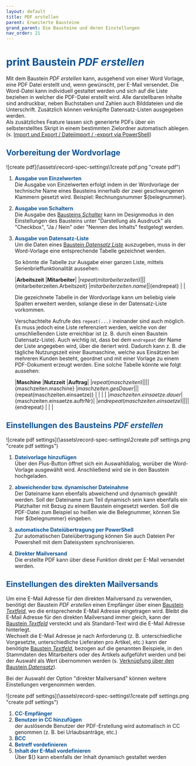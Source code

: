 ```yaml
---
layout: default
title: PDF erstellen
parent: Erweiterte Bausteine
grand_parent: Die Bausteine und deren Einstellungen
nav_order: 21
---
```


# <span style="color:#0b5394"><span class="material-icons">print</span> **Baustein *PDF erstellen***</span>

Mit dem Baustein *PDF erstellen* kann, ausgehend von einer Word Vorlage, eine PDF Datei erstellt
und, wenn gewünscht, per E-Mail versendet. Die Word-Datei kann individuell gestaltet werden und sich
auf die Liste beziehen in welcher die PDF-Datei erstellt wird. Alle darstellbaren Inhalte sind andruckbar,
neben Buchstaben und Zahlen auch Bilddateien und die Unterschrift. Zusätzlich können verknüpfte Datensatz-Listen
ausgegeben werden.  
Als zusätzliches Feature lassen sich generierte PDFs über ein selbsterstelltes Skript in einem bestimmten Zielordner automatisch ablegen. (s. [Import und Export / Dateiimport / -export via PowerShell](/docs/import-export.html#dateiimport---export-via-powershell))

## <span style="color:#0b5394">Vorbereitung der Wordvorlage</span>  

![create pdf](\assets\record-spec-settings\1create pdf.png "create pdf")  
1. <span style="color:#0b5394">**Ausgabe von Einzelwerten**</span>  
    Die Ausgabe von Einzelwerten erfolgt indem in der Wordvorlage der technische Name eines Bausteins innerhalb der
    zwei geschwungenen Klammern gesetzt wird. Beispiel: Rechnungsnummer ${belegnummer}.

2. <span style="color:#0b5394">**Ausgabe von Schaltern**</span>  
    Die Ausgabe des
    [Bausteins *Schalter*](/docs/record-spec-settings/grand-childs-form/switch.html)
    kann im Designmodus in den Einstellungen des Bausteins unter "Darstellung als Ausdruck" als "Checkbox",
    "Ja / Nein" oder "Nennen des Inhalts" festgelegt werden.

3. <span style="color:#0b5394">**Ausgabe von Datensatz-Liste**</span>  
    Um die Daten eines [Baustein *Datensatz Liste*](/docs/record-spec-settings/grand-child-expanded/record-list.html) auszugeben, muss in der Word-Vorlage eine entsprechende Tabelle gezeichnet werden.
    
    So könnte die Tabelle zur Ausgabe einer ganzen Liste, mittels Serienbrieffunktionalität aussehen:

    |**Arbeitszeit**                         |**Mitarbeiter**|
    |${repeat(mitarbeiterzeiten)}            |           |
    |${mitarbeiterzeiten.Arbeitszeit}        |${mitarbeiterzeiten.name}|
    |${endrepeat}                            |                         |

    Die gezeichnete Tabelle in der Wordvorlage kann um beliebig viele Spalten erweitert werden, solange
    diese in der Datensatz-Liste vorkommen.

    Verschachtelte Aufrufe des `repeat(...)` ineinander sind auch möglich. Es muss jedoch eine Liste referenziert werden, welche von der umschließenden Liste erreichbar ist (z. B. durch einen Baustein Datensatz-Liste). Auch wichtig ist, dass bei dem  `endrepeat` der Name der Liste angegeben wird, über die iteriert wird. Dadurch kann z. B. die tägliche Nutzungszeit einer Baumaschine, welche aus Einsätzen bei mehreren Kunden besteht, geordnet und mit einer Vorlage zu einem PDF-Dokument erzeugt werden.
    Eine solche Tabelle könnte wie folgt aussehen:

    |**Maschine**                       |**Nutzzeit**               |**Auftrag**|
    |${repeat(maschzeiten)}             |                           |           |
    |${maschzeiten.maschine}            |${maschzeiten.gesDauer}    |           |
    |${repeat(maschzeiten.einsaetze)}   |                           |           |
    |                                   |${maschzeiten.einsaetze.dauer}|${maschzeiten.einsaetze.auftrNr}|
    |${endrepeat(maschzeiten.einsaetze)}|                           |           |
    |${endrepeat}                       |                           |           |

## <span style="color:#0b5394">Einstellungen des Bausteins *PDF erstellen*</span>

![create pdf settings](\assets\record-spec-settings\2create pdf settings.png "create pdf settings")

1. <span style="color:#0b5394">**Dateivorlage hinzufügen**</span>  
    Über den Plus-Button öffnet sich ein Auswahldialog, worüber die Word-Vorlage ausgewählt wird. Anschließend wird
    sie in den Baustein hochgeladen.

2. <span style="color:#0b5394">**abweichender bzw. dynamischer Dateinahme**</span>  
    Der Dateiname kann ebenfalls abweichend und dynamisch gewählt werden. Soll der Dateiname zum Teil dynamisch sein
    kann ebenfalls ein Platzhalter mit Bezug zu einem Baustein eingesetzt werden. Soll die PDF-Datei zum Beispiel so
    heißen wie die Belegnummer, können Sie hier ${belegnummer} eingeben.

3. <span style="color:#0b5394">**automatische Dateiübertragung per PowerShell**</span>  
    Zur automatischen Dateiübertragung können Sie auch Dateien Per Powershell mit dem Dateisystem
    synchronisieren.

4. <span style="color:#0b5394">**Direkter Mailversand**</span>  
    Die erstellte PDF kann über diese Funktion direkt per E-Mail versendet werden.

## <span style="color:#0b5394">Einstellungen des direkten Mailversands</span>
Um eine E-Mail Adresse für den direkten Mailversand zu verwenden, benötigt der Baustein *PDF erstellen* einen Empfänger über einen [Baustein *Textfeld*](/docs/record-spec-settings/grand-childs-form/text.html), wo die entsprechende E-Mail Adresse eingetragen wird.
Bleibt die E-Mail Adresse für den direkten Mailversand immer gleich, kann der [Baustein *Textfeld*](/docs/record-spec-settings/grand-childs-form/text.html) versteckt und als Standard-Text wird die E-Mail Adresse hinterlegt.  
Wechselt die E-Mail Adresse je nach Anforderung (z. B. unterschiedliche Vorgesetzte, unterschiedliche Lieferaten pro Artikel, etc.) kann der benötigte [Baustein *Textfeld*](/docs/record-spec-settings/grand-childs-form/text.html), bezogen auf die genannten Beispiele, in den Stammdaten des Mitarbeiters oder des Artikels aufgeführt werden und bei der Auswahl als Wert übernommen werden (s. [Verknüpfung über den Baustein *Datensatz*](/docs/link-lists.html)).

Bei der Auswahl der Option "direkter Mailversand" können weitere Einstellungen vergenommen werden.

![create pdf settings](\assets\record-spec-settings\1create pdf settings.png "create pdf settings")

1. <span style="color:#0b5394">**CC-Empfänger**</span>
2. <span style="color:#0b5394">**Benutzer in CC hinzufügen**</span>  
    der auslösende Benutzer der PDF-Erstellung wird automatisch in CC genommen (z. B. bei Urlaubsanträge, etc.)
3. <span style="color:#0b5394">**BCC**</span>
4. <span style="color:#0b5394">**Betreff vordefinieren**</span>
5. <span style="color:#0b5394">**Inhalt der E-Mail vordefinieren**</span>  
    Über ${} kann ebenfalls der Inhalt dynamisch gestaltet werden